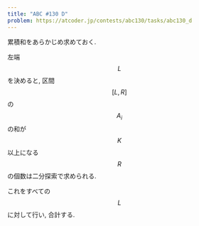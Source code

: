 ```yaml
---
title: "ABC #130 D"
problem: https://atcoder.jp/contests/abc130/tasks/abc130_d
---
```

累積和をあらかじめ求めておく.

左端 $$ L $$ を決めると, 区間 $$ [L, R] $$ の $$ A_i $$ の和が $$ K $$ 以上になる $$ R $$ の個数は二分探索で求められる.

これをすべての $$ L $$ に対して行い, 合計する.
